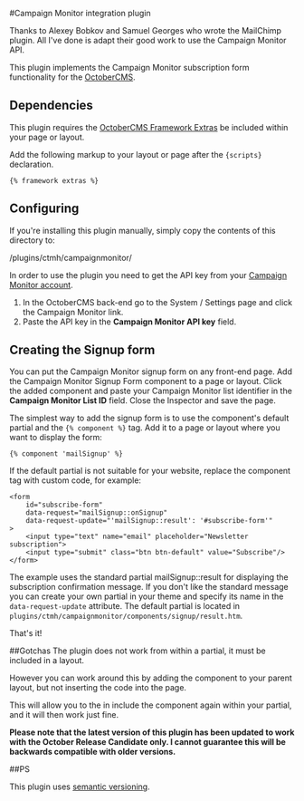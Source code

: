 #Campaign Monitor integration plugin

Thanks to Alexey Bobkov and Samuel Georges who wrote the MailChimp plugin. All I've done is adapt their good work to use the Campaign Monitor API.

This plugin implements the Campaign Monitor subscription form functionality for the [OctoberCMS](http://octobercms.com).

## Dependencies

This plugin requires the [OctoberCMS Framework Extras](https://octobercms.com/docs/cms/ajax) be included within your page or layout.

Add the following markup to your layout or page after the `{scripts}` declaration.

    {% framework extras %}

## Configuring

If you're installing this plugin manually, simply copy the contents of this directory to:

/plugins/ctmh/campaignmonitor/

In order to use the plugin you need to get the API key from your [Campaign Monitor account](https://your-profile.createsend.com/admin/account/).

1. In the OctoberCMS back-end go to the System / Settings page and click the Campaign Monitor link. 
2. Paste the API key in the **Campaign Monitor API key** field.

## Creating the Signup form

You can put the Campaign Monitor signup form on any front-end page. Add the Campaign Monitor Signup Form component to a page or layout. Click the added component and paste your Campaign Monitor list identifier in the **Campaign Monitor List ID** field. Close the Inspector and save the page. 

The simplest way to add the signup form is to use the component's default partial and the `{% component %}` tag. Add it to a page or layout where you want to display the form:

    {% component 'mailSignup' %}

If the default partial is not suitable for your website, replace the component tag with custom code, for example:

    <form
        id="subscribe-form"
        data-request="mailSignup::onSignup"
        data-request-update="'mailSignup::result': '#subscribe-form'"
    >
        <input type="text" name="email" placeholder="Newsletter subscription">
        <input type="submit" class="btn btn-default" value="Subscribe"/>
    </form>

The example uses the standard partial mailSignup::result for displaying the subscription confirmation message. If you don't like the standard message you can create your own partial in your theme and specify its name in the `data-request-update` attribute. The default partial is located in `plugins/ctmh/campaignmonitor/components/signup/result.htm`.

That's it!

##Gotchas
The plugin does not work from within a partial, it must be included in a layout. 

However you can work around this by adding the component to your parent layout, but not inserting the code into the page.

This will allow you to the in include the component again within your partial, and it will then work just fine.

**Please note that the latest version of this plugin has been updated to work with the October Release Candidate only. I cannot guarantee this will be backwards compatible with older versions.**

##PS

This plugin uses [semantic versioning](http://semver.org/).